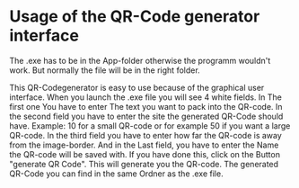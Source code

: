 # Usage of the QR-Code generator interface

The .exe has to be in the App-folder otherwise the programm wouldn't work. But normally the file will be in the right folder.

This QR-Codegenerator is easy to use because of the graphical user interface.
When you launch the .exe file you will see 4 white fields.
In The first one You have to enter The text you want to pack into the QR-code.
In the second field you have to enter the site the generated QR-Code should have.
Example: 10 for a small QR-code or for example 50 if you want a large QR-code.
In the third field you have to enter how far the QR-code is away from the image-border.
And in the Last field, you have to enter the Name the QR-code will be saved with.
If you have done this, click on the Button "generate QR Code". This will generate you the QR-code.
The generated QR-Code you can find in the same Ordner as the .exe file.
